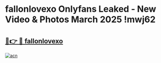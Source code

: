 # fallonlovexo Onlyfans Leaked - New Video & Photos March 2025 !mwj62

# <h2><a href="https://2bmvun.iuczelnia.edu.pl?title=fallonlovexo&ref=mwj62">🔗👉 🔴 fallonlovexo</a></h2>

[![acn](https://github.com/user-attachments/assets/0f9c940e-d8b0-45ae-aac7-cd30a18b3e1c)](https://2bmvun.iuczelnia.edu.pl?title=fallonlovexo&ref=mwj62)

